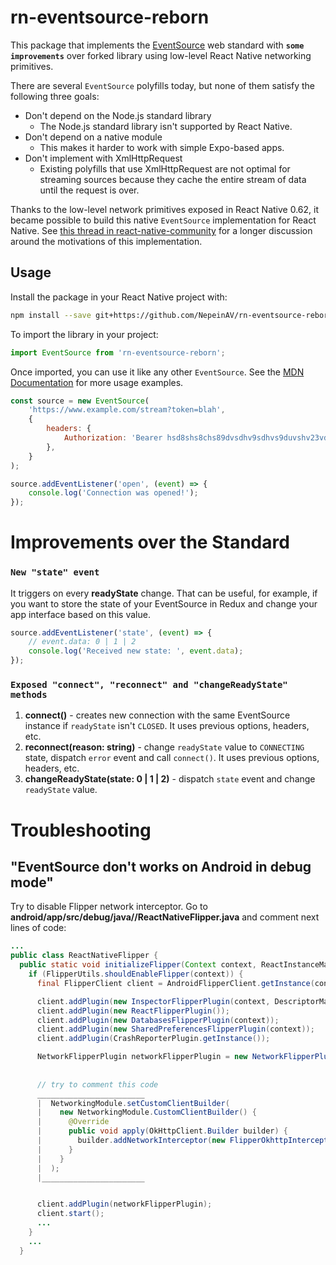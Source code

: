 # rn-eventsource-reborn

This package that implements the [EventSource](https://developer.mozilla.org/en-US/docs/Web/API/EventSource) web standard with **`some improvements`** over forked library using low-level React Native networking primitives.

There are several `EventSource` polyfills today, but none of them satisfy the following three goals:

* Don't depend on the Node.js standard library
    - The Node.js standard library isn't supported by React Native.
* Don't depend on a native module
    - This makes it harder to work with simple Expo-based apps.
* Don't implement with XmlHttpRequest
    - Existing polyfills that use XmlHttpRequest are not optimal for streaming sources because they cache the entire stream of data until the request is over.

Thanks to the low-level network primitives exposed in React Native 0.62, it became possible to build this native `EventSource` implementation for React Native. See [this thread in react-native-community](https://github.com/react-native-community/discussions-and-proposals/issues/99#issue-404506330) for a longer discussion around the motivations of this implementation.

## Usage

Install the package in your React Native project with:

```bash
npm install --save git+https://github.com/NepeinAV/rn-eventsource-reborn
```

To import the library in your project:
```js
import EventSource from 'rn-eventsource-reborn';
```

Once imported, you can use it like any other `EventSource`. See the [MDN Documentation](https://developer.mozilla.org/en-US/docs/Web/API/EventSource) for more usage examples.
```js
const source = new EventSource(
    'https://www.example.com/stream?token=blah',
    { 
        headers: {
            Authorization: 'Bearer hsd8shs8chs89dvsdhv9sdhvs9duvshv23vd',
        },
    }
);

source.addEventListener('open', (event) => {
    console.log('Connection was opened!');
});
```

# Improvements over the Standard
### **`New "state" event`** 
It triggers on every **readyState** change. That can be useful, for example, if you want to store the state of your EventSource in Redux and change your app interface based on this value.
```js
source.addEventListener('state', (event) => {
    // event.data: 0 | 1 | 2
    console.log('Received new state: ', event.data);
});
```
### **`Exposed "connect", "reconnect" and "changeReadyState" methods`**
1. **connect()** - creates new connection with the same EventSource instance if `readyState` isn't `CLOSED`. It uses previous options, headers, etc.
2. **reconnect(reason: string)** - change `readyState` value to `CONNECTING` state, dispatch `error` event and call `connect()`. It uses previous options, headers, etc.
3. **changeReadyState(state: 0 | 1 | 2)** - dispatch `state` event and change `readyState` value.

# Troubleshooting

## "EventSource don't works on Android in debug mode"
Try to disable Flipper network interceptor. Go to **android/app/src/debug/java/<your app name>/ReactNativeFlipper.java** and comment next lines of code:

```java
...
public class ReactNativeFlipper {
  public static void initializeFlipper(Context context, ReactInstanceManager reactInstanceManager) {
    if (FlipperUtils.shouldEnableFlipper(context)) {
      final FlipperClient client = AndroidFlipperClient.getInstance(context);

      client.addPlugin(new InspectorFlipperPlugin(context, DescriptorMapping.withDefaults()));
      client.addPlugin(new ReactFlipperPlugin());
      client.addPlugin(new DatabasesFlipperPlugin(context));
      client.addPlugin(new SharedPreferencesFlipperPlugin(context));
      client.addPlugin(CrashReporterPlugin.getInstance());

      NetworkFlipperPlugin networkFlipperPlugin = new NetworkFlipperPlugin();
      
      
      // try to comment this code
      ________________________
      |  NetworkingModule.setCustomClientBuilder(
      |    new NetworkingModule.CustomClientBuilder() {
      |      @Override
      |      public void apply(OkHttpClient.Builder builder) {
      |        builder.addNetworkInterceptor(new FlipperOkhttpInterceptor(networkFlipperPlugin));
      |      }
      |    }
      |  );
      |_______________________


      client.addPlugin(networkFlipperPlugin);
      client.start();
      ...
    }
    ...
  }
```
